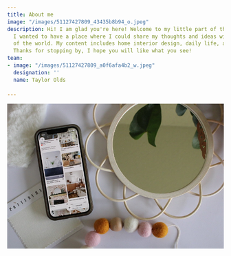 ```yaml
---
title: About me
image: "/images/51127427809_43435b8b94_o.jpeg"
description: Hi! I am glad you're here! Welcome to my little part of the internet.
  I wanted to have a place where I could share my thoughts and ideas with the rest
  of the world. My content includes home interior design, daily life, and family.
  Thanks for stopping by, I hope you will like what you see!
team:
- image: "/images/51127427809_a0f6afa4b2_w.jpeg"
  designation: ''
  name: Taylor Olds

---
```

**![](/images/51127412707_cb4d207120_c.jpeg)**